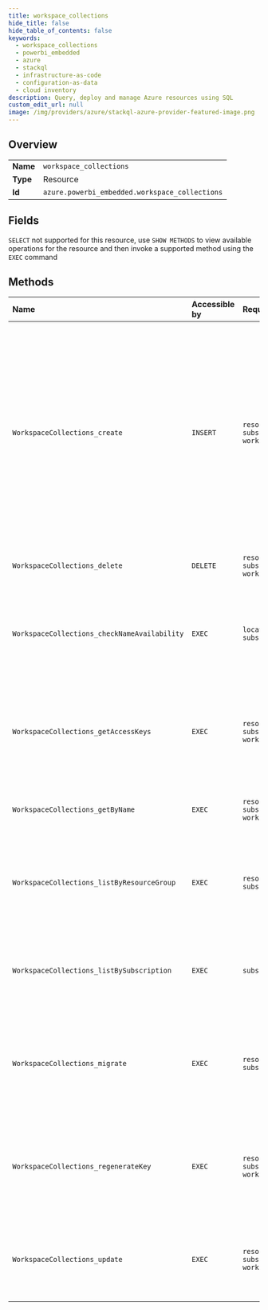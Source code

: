 ```yaml
---
title: workspace_collections
hide_title: false
hide_table_of_contents: false
keywords:
  - workspace_collections
  - powerbi_embedded
  - azure    
  - stackql
  - infrastructure-as-code
  - configuration-as-data
  - cloud inventory
description: Query, deploy and manage Azure resources using SQL
custom_edit_url: null
image: /img/providers/azure/stackql-azure-provider-featured-image.png
---
```

  
    

## Overview
<table><tbody>
<tr><td><b>Name</b></td><td><code>workspace_collections</code></td></tr>
<tr><td><b>Type</b></td><td>Resource</td></tr>
<tr><td><b>Id</b></td><td><code>azure.powerbi_embedded.workspace_collections</code></td></tr>
</tbody></table>

## Fields
`SELECT` not supported for this resource, use `SHOW METHODS` to view available operations for the resource and then invoke a supported method using the `EXEC` command  
## Methods
| Name | Accessible by | Required Params | Description |
|:-----|:--------------|:----------------|:------------|
| `WorkspaceCollections_create` | `INSERT` | `resourceGroupName, subscriptionId, workspaceCollectionName` | Creates a new Power BI Workspace Collection with the specified properties. A Power BI Workspace Collection contains one or more workspaces, and can be used to provision keys that provide API access to those workspaces. |
| `WorkspaceCollections_delete` | `DELETE` | `resourceGroupName, subscriptionId, workspaceCollectionName` | Delete a Power BI Workspace Collection. |
| `WorkspaceCollections_checkNameAvailability` | `EXEC` | `location, subscriptionId` | Verify the specified Power BI Workspace Collection name is valid and not already in use. |
| `WorkspaceCollections_getAccessKeys` | `EXEC` | `resourceGroupName, subscriptionId, workspaceCollectionName` | Retrieves the primary and secondary access keys for the specified Power BI Workspace Collection. |
| `WorkspaceCollections_getByName` | `EXEC` | `resourceGroupName, subscriptionId, workspaceCollectionName` | Retrieves an existing Power BI Workspace Collection. |
| `WorkspaceCollections_listByResourceGroup` | `EXEC` | `resourceGroupName, subscriptionId` | Retrieves all existing Power BI workspace collections in the specified resource group. |
| `WorkspaceCollections_listBySubscription` | `EXEC` | `subscriptionId` | Retrieves all existing Power BI workspace collections in the specified subscription. |
| `WorkspaceCollections_migrate` | `EXEC` | `resourceGroupName, subscriptionId` | Migrates an existing Power BI Workspace Collection to a different resource group and/or subscription. |
| `WorkspaceCollections_regenerateKey` | `EXEC` | `resourceGroupName, subscriptionId, workspaceCollectionName` | Regenerates the primary or secondary access key for the specified Power BI Workspace Collection. |
| `WorkspaceCollections_update` | `EXEC` | `resourceGroupName, subscriptionId, workspaceCollectionName` | Update an existing Power BI Workspace Collection with the specified properties. |
